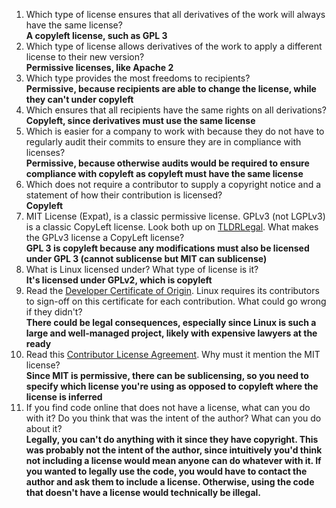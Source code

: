 1. Which type of license ensures that all derivatives of the work will always have the same license?  
	**A copyleft license, such as GPL 3**
2. Which type of license allows derivatives of the work to apply a different license to their new version?  
	**Permissive licenses, like Apache 2**
3. Which type provides the most freedoms to recipients?  
	**Permissive, because recipients are able to change the license, while they can't under copyleft**
4. Which ensures that all recipients have the same rights on all derivations?  
	**Copyleft, since derivatives must use the same license**
5. Which is easier for a company to work with because they do not have to regularly audit their commits to ensure they are in compliance with licenses?  
	**Permissive, because otherwise audits would be required to ensure compliance with copyleft as copyleft must have the same license**
6. Which does not require a contributor to supply a copyright notice and a statement of how their contribution is licensed?  
	**Copyleft**
7. MIT License (Expat), is a classic permissive license. GPLv3 (not LGPLv3) is a classic CopyLeft license. Look both up on [TLDRLegal](https://tldrlegal.com/). What makes the GPLv3 license a CopyLeft license?  
	**GPL 3 is copyleft because any modifications must also be licensed under GPL 3 (cannot sublicense but MIT can sublicense)**
8. What is Linux licensed under? What type of license is it?  
	**It's licensed under GPLv2, which is copyleft**
9. Read the [Developer Certificate of Origin](https://developercertificate.org/). Linux requires its contributors to sign-off on this certificate for each contribution. What could go wrong if they didn't?  
	**There could be legal consequences, especially since Linux is such a large and well-managed project, likely with expensive lawyers at the ready**
10. Read this [Contributor License Agreement](https://gist.github.com/pjcozzi/4d1ab2166519de7ba41b). Why must it mention the MIT license?  
	**Since MIT is permissive, there can be sublicensing, so you need to specify which license you're using as opposed to copyleft where the license is inferred**
11. If you find code online that does not have a license, what can you do with it? Do you think that was the intent of the author? What can you do about it?  
	**Legally, you can't do anything with it since they have copyright. This was probably not the intent of the author, since intuitively you'd think not including a license would mean anyone can do whatever with it. If you wanted to legally use the code, you would have to contact the author and ask them to include a license. Otherwise, using the code that doesn't have a license would technically be illegal.**
